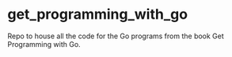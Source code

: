 # get_programming_with_go
Repo to house all the code for the Go programs from the book Get Programming with Go.
